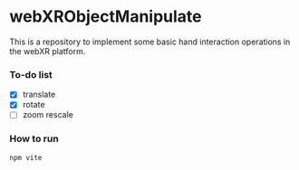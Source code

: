 # webXRObjectManipulate

This is a repository to implement some basic hand interaction operations in the webXR platform.

### To-do list

- [x] translate
- [x] rotate
- [ ] zoom rescale

### How to run

```shell
npm vite
```


